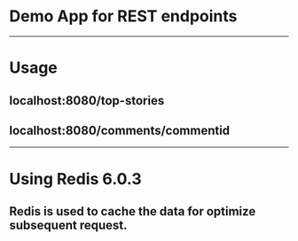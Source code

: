 # Demo App for REST endpoints
----------------------------------
# Usage

## localhost:8080/top-stories

## localhost:8080/comments/commentid
----------------------------------
# Using Redis 6.0.3
## Redis is used to cache the data for optimize subsequent request.
